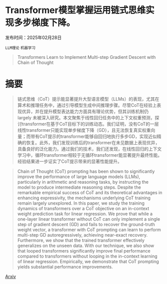 # Transformer模型掌握运用链式思维实现多步梯度下降。

发布时间：2025年02月28日

`LLM理论` `机器学习`

> Transformers Learn to Implement Multi-step Gradient Descent with Chain of Thought

# 摘要

> 链式思维（CoT）提示能显著提升大型语言模型（LLMs）的表现，尤其在算术和推理任务中，通过引导模型生成中间推理步骤。尽管CoT在经验上表现优异，并在提升模型表达能力方面具有理论优势，但其训练机制仍 largely 未被深入研究。本文聚焦于线性回归任务中的上下文权重预测，探讨transformer在基于CoT目标下的训练动态。我们证明，没有CoT的一层线性transformer只能实现单步梯度下降（GD），且无法恢复真实权重向量；而带有CoT提示的transformer能够自回归地执行多步GD，实现近似精确的恢复。此外，我们发现训练后的transformer在未见数据上表现优异，具备良好的泛化能力。通过我们的技术，我们还发现，在线性回归的上下文学习中，循环transformer相较于无循环transformer能显著提升最终性能。经验结果进一步证实了CoT提示带来的显著性能提升。


> Chain of Thought (CoT) prompting has been shown to significantly improve the performance of large language models (LLMs), particularly in arithmetic and reasoning tasks, by instructing the model to produce intermediate reasoning steps. Despite the remarkable empirical success of CoT and its theoretical advantages in enhancing expressivity, the mechanisms underlying CoT training remain largely unexplored. In this paper, we study the training dynamics of transformers over a CoT objective on an in-context weight prediction task for linear regression. We prove that while a one-layer linear transformer without CoT can only implement a single step of gradient descent (GD) and fails to recover the ground-truth weight vector, a transformer with CoT prompting can learn to perform multi-step GD autoregressively, achieving near-exact recovery. Furthermore, we show that the trained transformer effectively generalizes on the unseen data. With our technique, we also show that looped transformers significantly improve final performance compared to transformers without looping in the in-context learning of linear regression. Empirically, we demonstrate that CoT prompting yields substantial performance improvements.

[Arxiv](https://arxiv.org/abs/2502.21212)